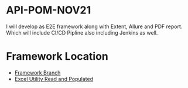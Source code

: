 # API-POM-NOV21
I will develop as E2E framework along with Extent, Allure and PDF report. Which will include CI/CD Pipline also including Jenkins as well.

# Framework Location 
- [Framework Branch](https://github.com/asingh403/API-POM-NOV21/tree/master)
- [Excel Utility Read and Populated](https://github.com/asingh403/API-POM-NOV21/blob/master/src/main/java/com/qa/api/gorest/util/ExcelUtil.java)
